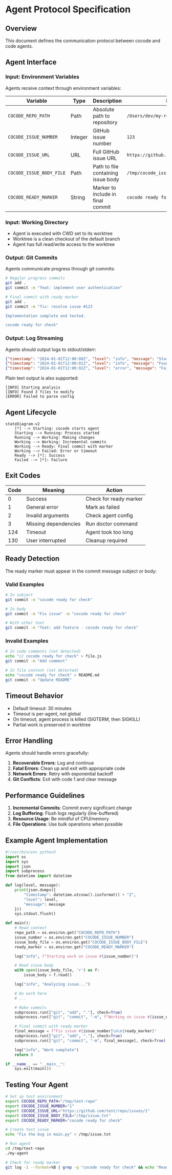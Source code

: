 # Agent Protocol Specification

## Overview

This document defines the communication protocol between cocode and code agents.

## Agent Interface

### Input: Environment Variables

Agents receive context through environment variables:

| Variable | Type | Description | Example |
|----------|------|-------------|---------|
| `COCODE_REPO_PATH` | Path | Absolute path to repository | `/Users/dev/my-repo` |
| `COCODE_ISSUE_NUMBER` | Integer | GitHub issue number | `123` |
| `COCODE_ISSUE_URL` | URL | Full GitHub issue URL | `https://github.com/org/repo/issues/123` |
| `COCODE_ISSUE_BODY_FILE` | Path | Path to file containing issue body | `/tmp/cocode_issue_123.txt` |
| `COCODE_READY_MARKER` | String | Marker to include in final commit | `cocode ready for check` |

### Input: Working Directory

- Agent is executed with CWD set to its worktree
- Worktree is a clean checkout of the default branch
- Agent has full read/write access to the worktree

### Output: Git Commits

Agents communicate progress through git commits:

```bash
# Regular progress commits
git add .
git commit -m "feat: implement user authentication"

# Final commit with ready marker
git add .
git commit -m "fix: resolve issue #123

Implementation complete and tested.

cocode ready for check"
```

### Output: Log Streaming

Agents should output logs to stdout/stderr:

```json
{"timestamp": "2024-01-01T12:00:00Z", "level": "info", "message": "Starting analysis"}
{"timestamp": "2024-01-01T12:00:01Z", "level": "info", "message": "Found 3 files to modify"}
{"timestamp": "2024-01-01T12:00:02Z", "level": "error", "message": "Failed to parse config"}
```

Plain text output is also supported:

```
[INFO] Starting analysis
[INFO] Found 3 files to modify
[ERROR] Failed to parse config
```

## Agent Lifecycle

```mermaid
stateDiagram-v2
    [*] --> Starting: cocode starts agent
    Starting --> Running: Process started
    Running --> Working: Making changes
    Working --> Working: Incremental commits
    Working --> Ready: Final commit with marker
    Working --> Failed: Error or timeout
    Ready --> [*]: Success
    Failed --> [*]: Failure
```

## Exit Codes

| Code | Meaning | Action |
|------|---------|--------|
| 0 | Success | Check for ready marker |
| 1 | General error | Mark as failed |
| 2 | Invalid arguments | Check agent config |
| 3 | Missing dependencies | Run doctor command |
| 124 | Timeout | Agent took too long |
| 130 | User interrupted | Cleanup required |

## Ready Detection

The ready marker must appear in the commit message subject or body:

### Valid Examples

```bash
# In subject
git commit -m "cocode ready for check"

# In body
git commit -m "Fix issue" -m "cocode ready for check"

# With other text
git commit -m "feat: add feature - cocode ready for check"
```

### Invalid Examples

```bash
# In code comments (not detected)
echo "// cocode ready for check" > file.js
git commit -m "Add comment"

# In file content (not detected)
echo "cocode ready for check" > README.md
git commit -m "Update README"
```

## Timeout Behavior

- Default timeout: 30 minutes
- Timeout is per-agent, not global
- On timeout, agent process is killed (SIGTERM, then SIGKILL)
- Partial work is preserved in worktree

## Error Handling

Agents should handle errors gracefully:

1. **Recoverable Errors**: Log and continue
2. **Fatal Errors**: Clean up and exit with appropriate code
3. **Network Errors**: Retry with exponential backoff
4. **Git Conflicts**: Exit with code 1 and clear message

## Performance Guidelines

1. **Incremental Commits**: Commit every significant change
2. **Log Buffering**: Flush logs regularly (line-buffered)
3. **Resource Usage**: Be mindful of CPU/memory
4. **File Operations**: Use bulk operations when possible

## Example Agent Implementation

```python
#!/usr/bin/env python3
import os
import sys
import json
import subprocess
from datetime import datetime

def log(level, message):
    print(json.dumps({
        "timestamp": datetime.utcnow().isoformat() + "Z",
        "level": level,
        "message": message
    }))
    sys.stdout.flush()

def main():
    # Read context
    repo_path = os.environ.get("COCODE_REPO_PATH")
    issue_number = os.environ.get("COCODE_ISSUE_NUMBER")
    issue_body_file = os.environ.get("COCODE_ISSUE_BODY_FILE")
    ready_marker = os.environ.get("COCODE_READY_MARKER")

    log("info", f"Starting work on issue #{issue_number}")

    # Read issue body
    with open(issue_body_file, 'r') as f:
        issue_body = f.read()

    log("info", "Analyzing issue...")

    # Do work here
    # ...

    # Make commits
    subprocess.run(["git", "add", "."], check=True)
    subprocess.run(["git", "commit", "-m", f"Working on issue #{issue_number}"], check=True)

    # Final commit with ready marker
    final_message = f"Fix issue #{issue_number}\n\n{ready_marker}"
    subprocess.run(["git", "add", "."], check=True)
    subprocess.run(["git", "commit", "-m", final_message], check=True)

    log("info", "Work complete")
    return 0

if __name__ == "__main__":
    sys.exit(main())
```

## Testing Your Agent

```bash
# Set up test environment
export COCODE_REPO_PATH="/tmp/test-repo"
export COCODE_ISSUE_NUMBER="1"
export COCODE_ISSUE_URL="https://github.com/test/repo/issues/1"
export COCODE_ISSUE_BODY_FILE="/tmp/issue.txt"
export COCODE_READY_MARKER="cocode ready for check"

# Create test issue
echo "Fix the bug in main.py" > /tmp/issue.txt

# Run agent
cd /tmp/test-repo
./my-agent

# Check for ready marker
git log -1 --format=%B | grep -q "cocode ready for check" && echo "Ready!"
```
